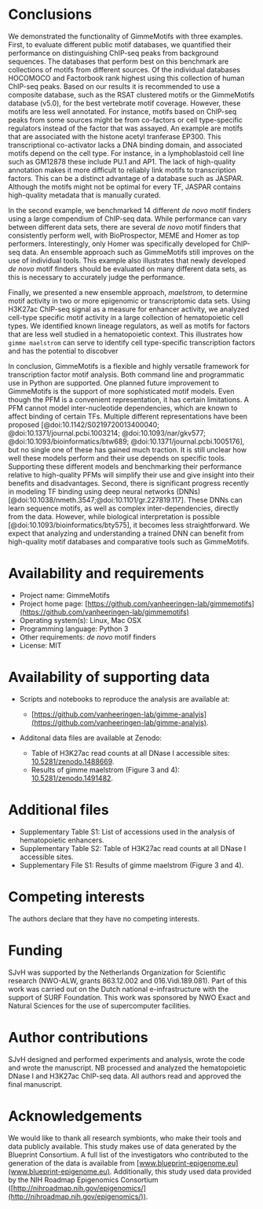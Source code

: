 # Conclusions

We demonstrated the functionality of GimmeMotifs with three examples. First, to
evaluate different public motif databases, we quantified their performance on
distinguishing ChIP-seq peaks from background sequences. The databases that
perform best on this benchmark are collections of motifs from different
sources. Of the individual databases HOCOMOCO and Factorbook rank highest
using this collection of human ChIP-seq peaks. Based on our results it is
recommended to use a composite database, such as the RSAT clustered motifs or
the GimmeMotifs database (v5.0), for the best vertebrate motif coverage. However,
these motifs are less well annotated. For instance, motifs based on ChIP-seq
peaks from some sources might be from co-factors or cell type-specific
regulators instead of the factor that was assayed. An example are motifs that
are associated with the histone acetyl tranferase EP300. This transcriptional
co-activator lacks a DNA binding domain, and associated motifs depend on the
cell type. For instance, in a lymphoblastoid cell line such as GM12878 these
include PU.1 and AP1. The lack of high-quality annotation makes it more
difficult to reliably link motifs to transcription factors. This can be a distinct
advantage of a database such as JASPAR. Although the motifs might not be optimal for every TF, JASPAR
contains high-quality metadata that is manually curated.  

In the second example, we benchmarked 14 different *de novo* motif finders
using a large compendium of ChIP-seq data. While performance can vary between
different data sets, there are several *de novo* motif finders that
consistently perform well, with BioProspector, MEME and Homer as top
performers. Interestingly, only Homer was specifically developed for ChIP-seq
data. An ensemble approach such as GimmeMotifs still improves on the use of
individual tools. This example also illustrates that newly developed *de novo*
motif finders should be evaluated on many different data sets, as this is
necessary to accurately judge the performance. 

Finally, we presented a new ensemble approach, *maelstrom*, to
determine motif activity in two or more epigenomic or transcriptomic data
sets. Using H3K27ac ChIP-seq signal as a measure for enhancer activity, we
analyzed cell-type specific motif activity in a large collection of
hematopoietic cell types. We identified known lineage regulators, as well as
motifs for factors that are less well studied in a hematopoietic context.
This illustrates how `gimme maelstrom` can serve to identify cell type-specific
transcription factors and has the potential to discobver 

In conclusion, GimmeMotifs is a flexible and highly versatile framework for
transcription factor motif analysis. Both command line and programmatic use in
Python are supported. One planned future improvement to GimmeMotifs is the
support of more sophisticated motif models. Even though the PFM is a convenient representation, it has certain limitations.
A PFM cannot model inter-nucleotide dependencies, which are known to affect
binding of certain TFs. Multiple different representations have been proposed
[@doi:10.1142/S0219720013400040; @doi:10.1371/journal.pcbi.1003214; @doi:10.1093/nar/gkv577; @doi:10.1093/bioinformatics/btw689; @doi:10.1371/journal.pcbi.1005176],
but no single one of these has gained much traction. It is still unclear how well these models perform and their use
depends on specific tools. Supporting these different models and benchmarking
their performance relative to high-quality PFMs will simplify their use and
give insight into their benefits and disadvantages. Second, there is significant progress recently 
in modeling TF binding using deep neural networks (DNNs) [@doi:10.1038/nmeth.3547;@doi:10.1101/gr.227819.117]. These
DNNs can learn sequence motifs, as well as complex inter-dependencies, directly
from the data. However, while biological interpretation is possible [@doi:10.1093/bioinformatics/bty575], it becomes less straightforward. We expect that analyzing and understanding a trained DNN can
benefit from high-quality motif databases and comparative tools such as
GimmeMotifs. 

# Availability and requirements

* Project name: GimmeMotifs
* Project home page: [https://github.com/vanheeringen-lab/gimmemotifs](https://github.com/vanheeringen-lab/gimmemotifs)
* Operating system(s): Linux, Mac OSX
* Programming language: Python 3 
* Other requirements: *de novo* motif finders
* License: MIT

# Availability of supporting data

* Scripts and notebooks to reproduce the analysis are available at:
    * [https://github.com/vanheeringen-lab/gimme-analyis](https://github.com/vanheeringen-lab/gimme-analyis).
    
* Additonal data files are available at Zenodo:
    * Table of H3K27ac read counts at all DNase I accessible sites: [10.5281/zenodo.1488669](https://doi.org/10.5281/zenodo.1488669).
    * Results of gimme maelstrom (Figure 3 and 4): [10.5281/zenodo.1491482](https://doi.org/10.5281/zenodo.1491482).

# Additional files

* Supplementary Table S1: List of accessions used in the analysis of hematopoietic enhancers.
* Supplementary Table S2: Table of H3K27ac read counts at all DNase I accessible sites.
* Supplementary File S1: Results of gimme maelstrom (Figure 3 and 4).

# Competing interests

The authors declare that they have no competing interests.

# Funding

SJvH was supported by the Netherlands Organization for Scientific research
(NWO-ALW, grants 863.12.002 and 016.Vidi.189.081). Part of this work was carried out on the Dutch
national e-infrastructure with the support of SURF Foundation. This work was
sponsored by NWO Exact and Natural Sciences for the use of supercomputer
facilities.

# Author contributions

SJvH designed and performed experiments and analysis, wrote the code and wrote the manuscript. NB processed and analyzed the hematopoietic DNase I and H3K27ac ChIP-seq data. All authors read and approved the final manuscript.

# Acknowledgements

We would like to thank all research symbionts, who make their tools and data publicly available.
This study makes use of data generated by the Blueprint Consortium. A full list
of the investigators who contributed to the generation of the data is available
from [www.blueprint-epigenome.eu](www.blueprint-epigenome.eu). Additionally, this study used data provided by
the NIH Roadmap Epigenomics Consortium ([http://nihroadmap.nih.gov/epigenomics/](http://nihroadmap.nih.gov/epigenomics/)).
